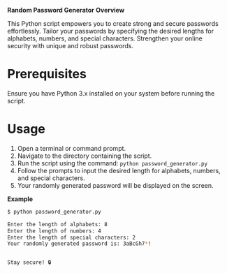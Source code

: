 **Random Password Generator**
**Overview**

This Python script empowers you to create strong and secure passwords effortlessly. Tailor your passwords by specifying the desired lengths for alphabets, numbers, and special characters. Strengthen your online security with unique and robust passwords.

# Prerequisites
Ensure you have Python 3.x installed on your system before running the script.

# Usage
1. Open a terminal or command prompt.
2. Navigate to the directory containing the script.
3. Run the script using the command: `python password_generator.py`
4. Follow the prompts to input the desired length for alphabets, numbers, and special characters.
5. Your randomly generated password will be displayed on the screen.
   
**Example**
```bash
$ python password_generator.py

Enter the length of alphabets: 8
Enter the length of numbers: 4
Enter the length of special characters: 2
Your randomly generated password is: 3aBcGh7*!


Stay secure! 🔒
